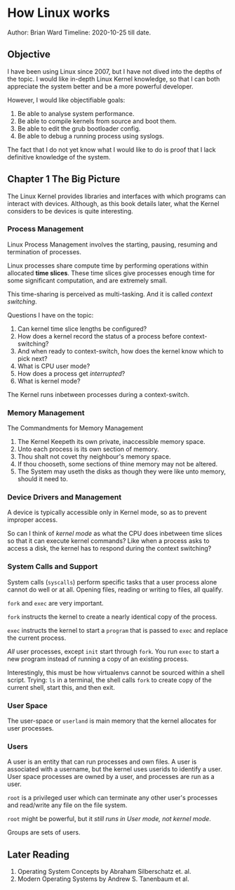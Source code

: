 # How Linux works

Author: Brian Ward
Timeline: 2020-10-25 till date.

## Objective

I have been using Linux since 2007, but I have not dived into
the depths of the topic. I would like in-depth Linux Kernel
knowledge, so that I can both appreciate the system better
and be a more powerful developer.

However, I would like objectifiable goals:

1. Be able to analyse system performance.
2. Be able to compile kernels from source and boot them.
3. Be able to edit the grub bootloader config.
4. Be able to debug a running process using syslogs.
 
The fact that I do not yet know what I would like to do is
proof that I lack definitive knowledge of the system.

## Chapter 1 The Big Picture

The Linux Kernel provides libraries and interfaces with which
programs can interact with devices. Although, as this book
details later, what the Kernel considers to be devices is
quite interesting.

### Process Management

Linux Process Management involves the starting, pausing, resuming
and termination of processes.

Linux processes share compute time by performing operations within
allocated **time slices**. These time slices give processes enough time
for some significant computation, and are extremely small.

This time-sharing is perceived as multi-tasking. And it is called
*context switching*.

Questions I have on the topic:

1. Can kernel time slice lengths be configured?
2. How does a kernel record the status of a process before context-switching?
3. And when ready to context-switch, how does the kernel know which to pick next?
4. What is CPU user mode?
5. How does a process get *interrupted*?
6. What is kernel mode?

The Kernel runs inbetween processes during a context-switch.

### Memory Management

The Commandments for Memory Management

1. The Kernel Keepeth its own private, inaccessible memory space.
2. Unto each process is its own section of memory.
3. Thou shalt not covet thy neighbour's memory space.
4. If thou chooseth, some sections of thine memory may not be altered.
5. The System may useth the disks as though they were like unto memory, should it need to.

### Device Drivers and Management

A device is typically accessible only in Kernel mode, so as to prevent
improper access.

So can I think of *kernel mode* as what the CPU does inbetween
time slices so that it can execute kernel commands? Like when a
process asks to access a disk, the kernel has to respond during
the context switching?

### System Calls and Support

System calls (`syscalls`) perform specific tasks that a user process
alone cannot do well or at all. Opening files, reading or writing to
files, all qualify.

`fork` and `exec` are very important.

`fork` instructs the kernel to create a nearly identical copy of the process.

`exec` instructs the kernel to start a `program` that is passed to
`exec` and replace the current process.

*All* user processes, except `init` start through `fork`. You run `exec`
to start a new program instead of running a copy of an existing
process.

Interestingly, this must be how virtualenvs cannot be sourced within
a shell script. Trying: `ls` in a terminal, the shell calls `fork` to
create copy of the current shell, start this, and then exit.

### User Space

The user-space or `userland` is main memory that the kernel allocates
for user processes.

### Users

A user is an entity that can run processes and own files. A user is
associated with a username, but the kernel uses userids to identify
a user. User space processes are owned by a user, and processes
are run as a user.

`root` is a privileged user which can terminate any other user's
processes and read/write any file on the file system.

`root` might be powerful, but it *still runs in User mode, not kernel
mode*.

Groups are sets of users.


## Later Reading
1. Operating System Concepts by Abraham Silberschatz et. al.
2. Modern Operating Systems by Andrew S. Tanenbaum et al.



